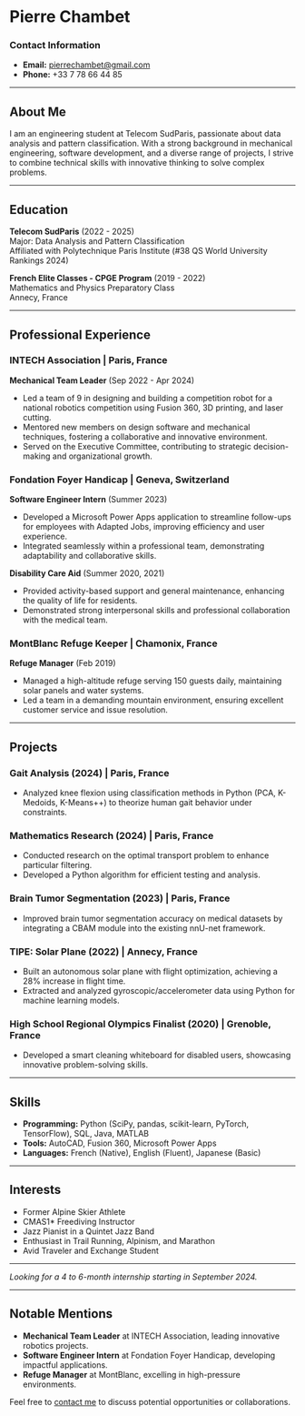 # Pierre Chambet

### Contact Information
- **Email:** pierrechambet@gmail.com
- **Phone:** +33 7 78 66 44 85

---

## About Me
I am an engineering student at Telecom SudParis, passionate about data analysis and pattern classification. With a strong background in mechanical engineering, software development, and a diverse range of projects, I strive to combine technical skills with innovative thinking to solve complex problems.

---

## Education
**Telecom SudParis** (2022 - 2025)  
Major: Data Analysis and Pattern Classification  
Affiliated with Polytechnique Paris Institute (#38 QS World University Rankings 2024)

**French Elite Classes - CPGE Program** (2019 - 2022)  
Mathematics and Physics Preparatory Class  
Annecy, France

---

## Professional Experience

### INTECH Association | Paris, France
**Mechanical Team Leader** (Sep 2022 - Apr 2024)  
- Led a team of 9 in designing and building a competition robot for a national robotics competition using Fusion 360, 3D printing, and laser cutting.
- Mentored new members on design software and mechanical techniques, fostering a collaborative and innovative environment.
- Served on the Executive Committee, contributing to strategic decision-making and organizational growth.

### Fondation Foyer Handicap | Geneva, Switzerland
**Software Engineer Intern** (Summer 2023)  
- Developed a Microsoft Power Apps application to streamline follow-ups for employees with Adapted Jobs, improving efficiency and user experience.
- Integrated seamlessly within a professional team, demonstrating adaptability and collaborative skills.

**Disability Care Aid** (Summer 2020, 2021)  
- Provided activity-based support and general maintenance, enhancing the quality of life for residents.
- Demonstrated strong interpersonal skills and professional collaboration with the medical team.

### MontBlanc Refuge Keeper | Chamonix, France
**Refuge Manager** (Feb 2019)  
- Managed a high-altitude refuge serving 150 guests daily, maintaining solar panels and water systems.
- Led a team in a demanding mountain environment, ensuring excellent customer service and issue resolution.

---

## Projects

### Gait Analysis (2024) | Paris, France
- Analyzed knee flexion using classification methods in Python (PCA, K-Medoids, K-Means++) to theorize human gait behavior under constraints.

### Mathematics Research (2024) | Paris, France
- Conducted research on the optimal transport problem to enhance particular filtering.
- Developed a Python algorithm for efficient testing and analysis.

### Brain Tumor Segmentation (2023) | Paris, France
- Improved brain tumor segmentation accuracy on medical datasets by integrating a CBAM module into the existing nnU-net framework.

### TIPE: Solar Plane (2022) | Annecy, France
- Built an autonomous solar plane with flight optimization, achieving a 28% increase in flight time.
- Extracted and analyzed gyroscopic/accelerometer data using Python for machine learning models.

### High School Regional Olympics Finalist (2020) | Grenoble, France
- Developed a smart cleaning whiteboard for disabled users, showcasing innovative problem-solving skills.

---

## Skills
- **Programming:** Python (SciPy, pandas, scikit-learn, PyTorch, TensorFlow), SQL, Java, MATLAB
- **Tools:** AutoCAD, Fusion 360, Microsoft Power Apps
- **Languages:** French (Native), English (Fluent), Japanese (Basic)

---

## Interests
- Former Alpine Skier Athlete
- CMAS1* Freediving Instructor
- Jazz Pianist in a Quintet Jazz Band
- Enthusiast in Trail Running, Alpinism, and Marathon
- Avid Traveler and Exchange Student

---

*Looking for a 4 to 6-month internship starting in September 2024.*

---

## Notable Mentions
- **Mechanical Team Leader** at INTECH Association, leading innovative robotics projects.
- **Software Engineer Intern** at Fondation Foyer Handicap, developing impactful applications.
- **Refuge Manager** at MontBlanc, excelling in high-pressure environments.

Feel free to [contact me](mailto:pierrechambet@gmail.com) to discuss potential opportunities or collaborations.
